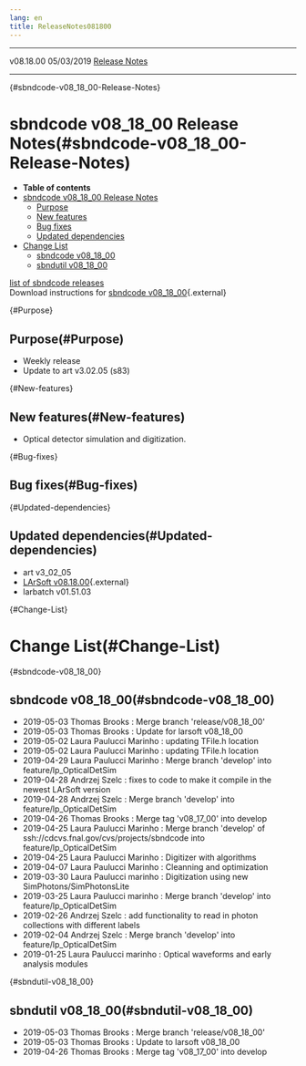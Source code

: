 ```yaml
---
lang: en
title: ReleaseNotes081800
---
```


  ----------- ------------ -- -- ------------------------------------------------------
  v08.18.00   05/03/2019         [Release Notes](ReleaseNotes081800.html)
  ----------- ------------ -- -- ------------------------------------------------------

{#sbndcode-v08_18_00-Release-Notes}

sbndcode v08\_18\_00 Release Notes(#sbndcode-v08_18_00-Release-Notes)
======================================================================================

-   **Table of contents**
-   [sbndcode v08\_18\_00 Release
    Notes](#sbndcode-v08_18_00-Release-Notes)
    -   [Purpose](#Purpose)
    -   [New features](#New-features)
    -   [Bug fixes](#Bug-fixes)
    -   [Updated dependencies](#Updated-dependencies)
-   [Change List](#Change-List)
    -   [sbndcode v08\_18\_00](#sbndcode-v08_18_00)
    -   [sbndutil v08\_18\_00](#sbndutil-v08_18_00)

[list of sbndcode
releases](List_of_SBND_code_releases.html)\
Download instructions for [sbndcode
v08\_18\_00](http://scisoft.fnal.gov/scisoft/bundles/sbnd/v08_18_00/sbndcode-v08_18_00.html){.external}

{#Purpose}

Purpose(#Purpose)
----------------------------------

-   Weekly release
-   Update to art v3.02.05 (s83)

{#New-features}

New features(#New-features)
--------------------------------------------

-   Optical detector simulation and digitization.

{#Bug-fixes}

Bug fixes(#Bug-fixes)
--------------------------------------

{#Updated-dependencies}

Updated dependencies(#Updated-dependencies)
------------------------------------------------------------

-   art v3\_02\_05
-   [LArSoft
    v08.18.00](https://cdcvs.fnal.gov/redmine/projects/larsoft/wiki/ReleaseNotes081800){.external}
-   larbatch v01.51.03

{#Change-List}

Change List(#Change-List)
==========================================

{#sbndcode-v08_18_00}

sbndcode v08\_18\_00(#sbndcode-v08_18_00)
----------------------------------------------------------

-   2019-05-03 Thomas Brooks : Merge branch \'release/v08\_18\_00\'
-   2019-05-03 Thomas Brooks : Update for larsoft v08\_18\_00
-   2019-05-02 Laura Paulucci Marinho : updating TFile.h location
-   2019-05-02 Laura Paulucci Marinho : updating TFile.h location
-   2019-04-29 Laura Paulucci Marinho : Merge branch \'develop\' into
    feature/lp\_OpticalDetSim
-   2019-04-28 Andrzej Szelc : fixes to code to make it compile in the
    newest LArSoft version
-   2019-04-28 Andrzej Szelc : Merge branch \'develop\' into
    feature/lp\_OpticalDetSim
-   2019-04-26 Thomas Brooks : Merge tag \'v08\_17\_00\' into develop
-   2019-04-25 Laura Paulucci Marinho : Merge branch \'develop\' of
    ssh://cdcvs.fnal.gov/cvs/projects/sbndcode into
    feature/lp\_OpticalDetSim
-   2019-04-25 Laura Paulucci Marinho : Digitizer with algorithms
-   2019-04-07 Laura Paulucci Marinho : Cleanning and optimization
-   2019-03-30 Laura Paulucci marinho : Digitization using new
    SimPhotons/SimPhotonsLite
-   2019-03-25 Laura Paulucci marinho : Merge branch \'develop\' into
    feature/lp\_OpticalDetSim
-   2019-02-26 Andrzej Szelc : add functionality to read in photon
    collections with different labels
-   2019-02-04 Andrzej Szelc : Merge branch \'develop\' into
    feature/lp\_OpticalDetSim
-   2019-01-25 Laura Paulucci marinho : Optical waveforms and early
    analysis modules

{#sbndutil-v08_18_00}

sbndutil v08\_18\_00(#sbndutil-v08_18_00)
----------------------------------------------------------

-   2019-05-03 Thomas Brooks : Merge branch \'release/v08\_18\_00\'
-   2019-05-03 Thomas Brooks : Update to larsoft v08\_18\_00
-   2019-04-26 Thomas Brooks : Merge tag \'v08\_17\_00\' into develop

